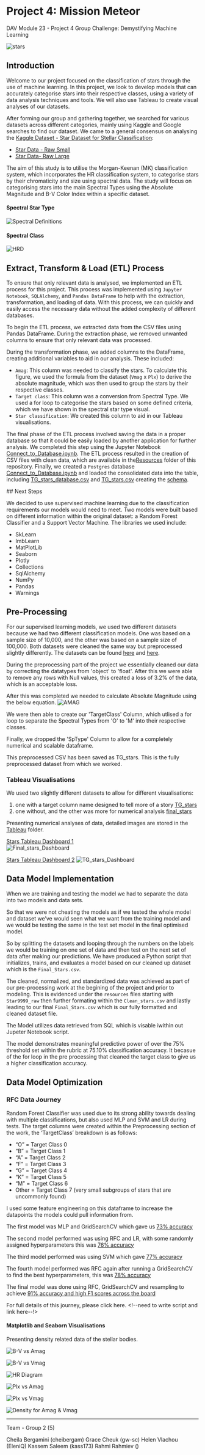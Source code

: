 # Project 4: Mission Meteor

DAV Module 23 - Project 4 Group Challenge: Demystifying Machine Learning

![stars](Images/milkyway.jpeg)

## Introduction

Welcome to our project focused on the classification of stars through the use of machine learning. In this project, we look to develop models that can accurately categorise stars into their respective classes, using a variety of data analysis techniques and tools. We will also use Tableau to create visual analyses of our datasets.

After forming our group and gathering together, we searched for various datasets across different categories, mainly using Kaggle and Google searches to find our dataset. We came to a general consensus on analysing the [Kaggle Dataset - Star Dataset for Stellar Classification](https://www.kaggle.com/datasets/vinesmsuic/star-categorization-giants-and-dwarfs):

* [Star Data - Raw Small](Resources/Star9999_raw.csv)
* [Star Data- Raw Large](Resources/Star99999_raw.csv)

The aim of this study is to utilise the Morgan-Keenan (MK) classification system, which incorporates the HR classification system, to categorise stars by their chromaticity and size using spectral data. The study will focus on categorising stars into the main Spectral Types using the Absolute Magnitude and B-V Color Index within a specific dataset.

#### Spectral Star Type

![Spectral Definitions](Images/Spectral_Star_types.jpeg)

#### Spectral Class

![HRD](Images/HRDiagram.png)


## Extract, Transform & Load (ETL) Process

To ensure that only relevant data is analysed, we implemented an ETL process for this project. This process was implemented using `Jupyter Notebook`, `SQLAlchemy`, and `Pandas DataFrame` to help with the extraction, transformation, and loading of data. With this process, we can quickly and easily access the necessary data without the added complexity of different databases.

To begin the ETL process, we extracted data from the CSV files using Pandas DataFrame. During the extraction phase, we removed unwanted columns to ensure that only relevant data was processed.

During the transformation phase, we added columns to the DataFrame, creating additional variables to aid in our analysis. These included:

* `Amag`: This column was needed to classify the stars. To calculate this figure, we used the formula from the dataset (`Vmag` x `Plx`) to derive the absolute magnitude, which was then used to group the stars by their respective classes.
* `Target class`: This column was a conversion from Spectral Type. We used a for loop to categorise the stars based on some defined criteria, which we have shown in the spectral star type visual.
* `Star classification`: We created this column to aid in our Tableau visualisations.

<!-- double check these links to files used and created in this paragraph -->
The final phase of the ETL process involved saving the data in a proper database so that it could be easily loaded by another application for further analysis. We completed this step using the Jupyter Notebook [Connect_to_Database.ipynb](Resources/Spectral_Type_Classification/Connect_to_Database.ipynb).
The ETL process resulted in the creation of CSV files with clean data, which are available in the[Resources](/Resources) folder of this repository.
Finally, we created a `Postgres` database [Connect_to_Database.ipynb](/Resources/Connect_to_Database.ipynb) and loaded the consolidated data into the table, including [TG_stars_database.csv](Resources/TG_stars_database.csv) and [TG_stars.csv](Resources/TG_stars.csv) creating the [schema](Diagrams/tgstars_SQL_script.sql).

<!-- rename this header  -->

## Next Steps

We decided to use supervised machine learning due to the classification requirements our models would need to meet. Two models were built based on different information within the original dataset: a Random Forest Classifier and a Support Vector Machine.
The libraries we used include:

* SkLearn
* ImbLearn
* MatPlotLib
* Seaborn
* Plotly
* Collections
* SqlAlchemy
* NumPy
* Pandas
* Warnings

<!-- PREPROCESSING NOT PROOFED -->
## Pre-Processing

For our supervised learning models, we used two different datasets because we had two different classification models. One was based on a sample size of 10,000, and the other was based on a sample size of 100,000. Both datasets were cleaned the same way but preprocessed slightly differently. The datasets can be found [here](Resources/TG_stars.csv) and [here](Resources/PreProcess_2Targets_beforeDownSample.csv).

During the preprocessing part of the project we essentially cleaned our data by correcting the datatypes from 'object' to 'float'. After this we were able to remove any rows with Null values, this created a loss of 3.2% of the data, which is an acceptable loss.

After this was completed we needed to calculate Absolute Magnitude using the below equation. 
![AMAG](Images/equation.PNG)

We were then able to create our 'TargetClass' Column, which utlised a for loop to separate the Spectral Types from 'O' to 'M' into their respective classes.

Finally, we dropped the 'SpType' Column to allow for a completely numerical and scalable dataframe. 

This preprocessed CSV has been saved as TG_stars. This is the fully preprocessed dataset from which we worked.

### Tableau Visualisations
We used two slightly different datasets to allow for different visualisations:

1. one with a target column name designed to tell more of a story [TG_stars](Resources/TG_stars_database.csv) 
2. one without, and the other was more for numerical analysis [final_stars](Resources/final_stars.csv)

Presenting numerical analyses of data, detailed images are stored in the [Tableau](Images/Tableau) folder.

[Stars Tableau Dashboard 1](https://public.tableau.com/app/profile/rahmi.rahmiev/viz/StellarDashboard/Dashboard1)  
![Final_stars_Dashboard](Images/Tableau/StellarDashboard.png)

[Stars Tableau Dashboard 2](https://public.tableau.com/app/profile/grace.cheuk/viz/StellarClassification_16764912311040/Dashboard1?publish=yes) 
![TG_stars_Dashboard](Images/Tableau/TG_stars_Dashboard.png)

<!-- ![Density for Amag & Vmag](Images/Tableau/a_v_mag.png)
 
![Density for Amag & Vmag](Images/Tableau/BV_plx.png)

![Density for Amag & Vmag](Images/Tableau/mag_plx1.png)

![Density for Amag & Vmag](Images/Tableau/mag_plx2.png)

![Density for Amag & Vmag](Images/Tableau/vmag.png) -->
 
<!-- DMI NOT PROOFED -->
## Data Model Implementation
When we are training and testing the model we had to separate the data into two models and data sets.

So that we were not cheating the models as if we tested the whole model and dataset we’ve would seen what we want from the training model and we would 
be testing the same in the test set model in the final optimised model.

So by splitting the datasets and looping through the numbers on the labels we would be training on one set of data and then test on the next set of data 
after making our predictions.
We have produced a Python script that initializes, trains, and evaluates a model based on our cleaned up dataset which is the `Final_Stars.csv`.

The cleaned, normalized, and standardized data was achieved as part of our pre-processing work at the begining of the project and prior to modeling. 
This is evidenced under the `resources` files starting with `Star9999_raw` then further formating within the `Clean_stars.csv` and lastly leading to our 
final `Final_Stars.csv` which is our fully formatted and cleaned dataset file.

The Model utilizes data retrieved from SQL which is visable iwithin out Jupeter Notebook script.

The model demonstrates meaningful predictive power of over the 75% threshold set within the rubric at 75.10% classification accuracy. It becasue of the 
for loop in the pre processing that cleaned the target class to give us a higher classification accuracy.

<!-- DMO NOT PROOFED -->
## Data Model Optimization

### **RFC Data Journey**

Random Forest Classifier was used due to its strong ability towards dealing with multiple classifications, but also used MLP and SVM and LR during tests.
The target columns were created within the Preprocessing section of the work, the ‘TargetClass’ breakdown is as follows:

*	“O” = Target Class 0
*	“B” = Target Class 1
*	“A” = Target Class 2
*	“F” = Target Class 3
*	“G” = Target Class 4
*	“K” = Target Class 5 
*	“M” = Target Class 6 
*	Other = Target Class 7 (very small subgroups of stars that are uncommonly found) 

I used some feature engineering on this dataframe to increase the datapoints the models could pull information from. 

The first model was MLP and GridSearchCV which gave us [73% accuracy](Resources/Spectral_Type_Classification/MLP.ipynb)

The second model performed was using RFC and LR, with some randomly assigned hyperparameters this was [76% accuracy](Resources/Spectral_Type_Classification/FinalRFC+LR=76%.ipynb)

The third model performed was using SVM which gave [77% accuracy](Resources/Spectral_Type_Classification/SVM-Test.ipynb)

The fourth model performed was RFC again after running a GridSearchCV to find the best hyperparameters, this was [78% accuracy](Resources/Spectral_Type_Classification/Final_RFC_Model-78%.ipynb)

The final model was done using RFC, GridSearchCV and resampling to achieve [91% accuracy and high F1 scores across the board](Resources/Spectral_Type_Classification/Final_RFC_Model-Upsampled-91%.ipynb) 

For full details of this journey, please click here. <!--need to write script and link here--!>
<!-- PY VIZ NOT PROOFED -->
#### Matplotlib and Seaborn Visualisations
Presenting density related data of the stellar bodies.

![B-V vs Amag](Images/BVvsAmag.jpeg)

![B-V vs Vmag](Images/BVvsVmag.jpeg)

![HR Diagram](Images/HRDiagram.jpeg)

![Plx vs Amag](Images/PlxVSAmag.PNG)

![Plx vs Vmag](Images/PlxVSVmag.PNG)

![Density for Amag & Vmag](Images/density_for_Amag_and_Vmag.PNG)

- - -

Team - Group 2 (5)

Cheila Bergamini (cheibergam)
Grace Cheuk (gw-sc)
Helen Vlachou (EleniQ)
Kassem Saleem (kass173)
Rahmi Rahmiev ()
